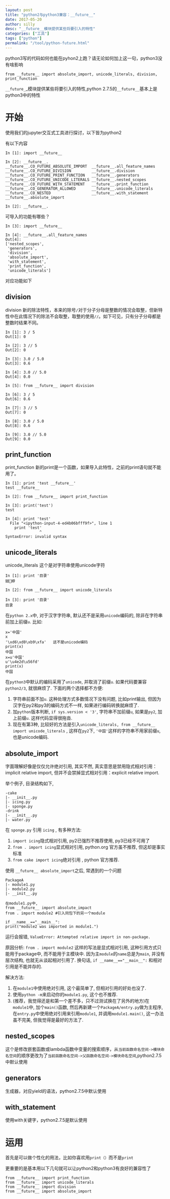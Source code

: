 ```yaml
---
layout: post
title: "python2与python3兼容：__future__"
date: 2017-05-20
author: silly
desc: "__future__模块提供某些将要引入的特性"
categories: ["工具"]
tags: ["python"]
permalink: "/tool/python-future.html"
--- 
```


python3写的代码如何也能在pyhon2上跑？请无论如何加上这一句，python3没有啥影响

```
from __future__ import absolute_import, unicode_literals, division, print_function
```

`__future_`_模块提供某些将要引入的特性,python 2.7.5的`__future__`基本上是python3中的特性


# 开始

使用我们的jupyter交互式工具进行探讨，以下皆为python2

有以下内容

```
In [1]: import __future__

In [2]: __future__.
__future__.CO_FUTURE_ABSOLUTE_IMPORT  __future__.all_feature_names
__future__.CO_FUTURE_DIVISION         __future__.division
__future__.CO_FUTURE_PRINT_FUNCTION   __future__.generators
__future__.CO_FUTURE_UNICODE_LITERALS __future__.nested_scopes
__future__.CO_FUTURE_WITH_STATEMENT   __future__.print_function
__future__.CO_GENERATOR_ALLOWED       __future__.unicode_literals
__future__.CO_NESTED                  __future__.with_statement
__future__.absolute_import

In [2]: __future__.
```

可导入的功能有哪些？

```
In [3]: import __future__

In [4]: __future__.all_feature_names
Out[4]:
['nested_scopes',
 'generators',
 'division',
 'absolute_import',
 'with_statement',
 'print_function',
 'unicode_literals']
```

对应功能如下

## division 

division 新的除法特性，本来的除号`/`对于分子分母是整数的情况会取整，但新特性中在此情况下的除法不会取整，取整的使用`//`。如下可见，只有分子分母都是整数时结果不同。

```
In [1]: 3 / 5
Out[1]: 0

In [2]: 3 // 5
Out[2]: 0

In [3]: 3.0 / 5.0
Out[3]: 0.6

In [4]: 3.0 // 5.0
Out[4]: 0.0

In [5]: from __future__ import division

In [6]: 3 / 5
Out[6]: 0.6

In [7]: 3 // 5
Out[7]: 0

In [8]: 3.0 / 5.0
Out[8]: 0.6

In [9]: 3.0 // 5.0
Out[9]: 0.0
```

## print_function

print_function 新的print是一个函数，如果导入此特性，之前的print语句就不能用了。

```
In [1]: print 'test __future__'
test __future__

In [2]: from __future__ import print_function

In [3]: print('test')
test

In [4]: print 'test'
  File "<ipython-input-4-ed4b06bfff9f>", line 1
    print 'test'
               ^
SyntaxError: invalid syntax
```

## unicode_literals

unicode_literals 这个是对字符串使用unicode字符

```
In [1]: print '目录'
鐩綍

In [2]: from __future__ import unicode_literals

In [3]: print '目录'
目录
```

在`python 2.x`中, 对于汉字字符串, 默认还不是采用`unicode`编码的, 除非在字符串前加上前缀`u`. 比如:

```
x='中国' 
x 
'\xd6\xd0\xb9\xfa'   这不是unicode编码
print(x) 
中国 
x=u'中国' 
u'\u4e2d\u56fd' 
print(x) 
中国
```

在`python3`中默认的编码采用了`unicode`, 并取消了前缀`u`. 如果代码要兼容`python2/3`, 就很麻烦了. 下面的两个选择都不方便: 

1. 字符串前面不加`u`. 这种处理方式多数情况下没有问题, 比如print输出, 但因为汉字在py2和py3的编码方式不一样, 如果进行编码转换就麻烦了. 
2. 加`python`版本判断, `if sys.version < '3'`, 字符串不加前缀`u`, 如果是`py2`, 加上前缀`u`. 这样代码显得很拖沓. 
3. 现在有第3种, 比较好的方法是引入`unicode_literals, from __future__ import unicode_literals` , 这样在`py2`下, `'中国'`这样的字符串不用家前缀`u`, 也是unicode编码.

## absolute_import

字面理解好像是仅仅允许绝对引用, 其实不然, 真实意思是禁用隐式相对引用：implicit relative import, 但并不会禁掉显式相对引用：explicit relative import.

举个例子, 目录结构如下, 

```
-cake
|- __init__.py
|- icing.py
|- sponge.py
-drink
|- __init__.py
|- water.py
```

在 `sponge.py` 引用 `icing` , 有多种方法: 

1. `import icing`隐式相对引用, py2已强烈不推荐使用, py3已经不可用了
2. `from . import icing`显式相对引用, python.org 官方虽不推荐, 但这却是事实标准
3. `from cake import icing`绝对引用 , python 官方推荐.

使用 `__future__ absolute_import`之后, 常遇到的一个问题

```
PackageA
|- module1.py
|- module2.py
|- __init__.py 

在module1.py中, 
from __future__ import absolute_impact
from . import module2 #引入同包下的另一个module

if __name__=="__main__":
print("module2 was imported in module1.")
```

运行会报错, `ValueError: Attempted relative import in non-package. `

原因分析: `from . import module2` 这样的写法是显式相对引用, 这种引用方式只能用于package中, 而不能用于主模块中. 
因为主`module`的`name`总是为`main`, 并没有层次结构, 也就无从谈起相对引用了. 
换句话, `if __name__=="__main__":` 和相对引用是不能并存的. 

解决方法: 

1. 在`module1`中使用绝对引用, 这个最简单了, 但相对引用的好处也没了.
2. 使用`python -m`来启动你的`module1.py`, 这个也不推荐. 
3. (推荐，我觉得还是和第一个差不多，只不过测试换在了另外的地方)在`module1`中, 加个`main()`函数, 然后再新建一个`PackageA/entry.py`做为主程序, 在`entry.py`中使用绝对引用来引用`module1`, 并调用`module1.main()`, 这一办法虽不完美, 但我觉得是最好的方法了.

## nested_scopes 

这个是修改嵌套函数或lambda函数中变量的搜索顺序，从`当前函数命名空间->模块命名空间`的顺序更改为了`当前函数命名空间->父函数命名空间->模块命名空间`,python2.7.5中默认使用

## generators 

生成器，对应yield的语法，python2.7.5中默认使用

## with_statement 

使用with关键字，python2.7.5是默认使用

# 运用

首先是可以做个性化的用法，比如你喜欢用`print（）`而不是`print`

更重要的是基本用以下几句就可以让python2和python3有良好的兼容性了

```
from __future__ import print_function
from __future__ import unicode_literals
from __future__ import division
from __future__ import absolute_import
```